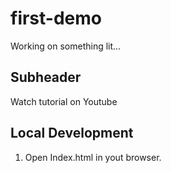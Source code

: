 # first-demo

Working on something lit...

## Subheader


Watch tutorial on Youtube


## Local Development

1. Open Index.html in yout browser.
